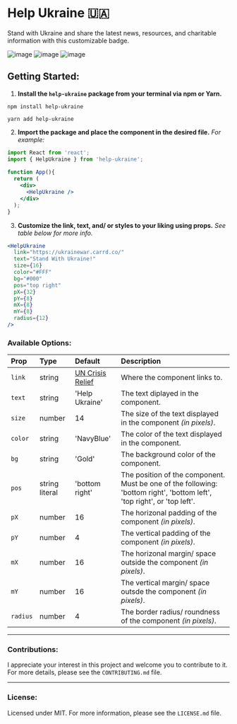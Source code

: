 # Help Ukraine 🇺🇦

Stand with Ukraine and share the latest news, resources, and charitable information with this customizable badge.

![image](https://img.shields.io/badge/React-333333?style=for-the-badge&logo=react&logoColor=61DAFB)
![image](https://img.shields.io/badge/TypeScript-007ACC?style=for-the-badge&logo=typescript&logoColor=white)
![image](https://img.shields.io/badge/prettier-1A2C34?style=for-the-badge&logo=prettier&logoColor=F7BA3E)

## Getting Started:

1. **Install the `help-ukraine` package from your terminal via npm or Yarn.**
```
npm install help-ukraine
```
```
yarn add help-ukraine
```

2. **Import the package and place the component in the desired file.** _For example:_
```jsx
import React from 'react';
import { HelpUkraine } from 'help-ukraine';
  
function App(){
  return (
    <div>
      <HelpUkraine />
    </div>
  );
}
```

3. **Customize the link, text, and/ or styles to your liking using props.** _See table below for more info._ 
```jsx
<HelpUkraine
  link="https://ukrainewar.carrd.co/"
  text="Stand With Ukraine!"
  size={16}
  color="#FFF"
  bg="#000"
  pos="top right"
  pX={32}
  pY={8}
  mX={8}
  mY={8}
  radius={12}
/>
```

### Available Options:

| Prop | Type | Default  | Description      |
| :--- | :--- | :------- | :--------------- |
| `link` | string | [UN Crisis Relief](https://crisisrelief.un.org/ukraine-crisis) | Where the component links to. |
| `text` | string | 'Help Ukraine' | The text diplayed in the component. |
| `size` | number | 14 | The size of the text displayed in the component _(in pixels)_. |
| `color` | string | 'NavyBlue' | The color of the text displayed in the component. |
| `bg` | string | 'Gold' | The background color of the component. |
| `pos` | string literal | 'bottom right' | The position of the component. Must be one of the following: 'bottom right', 'bottom left', 'top right', or 'top left'. |
| `pX` | number | 16 | The horizonal padding of the component _(in pixels)_. |
| `pY` | number | 4 | The vertical padding of the component _(in pixels)_. |
| `mX` | number | 16 | The horizonal margin/ space outside the component _(in pixels)_. |
| `mY` | number | 16 | The vertical margin/ space outsde the component _(in pixels)_. |
| `radius` | number | 4 | The border radius/ roundness of the component _(in pixels)_. |
 
___

### Contributions:

I appreciate your interest in this project and welcome you to contribute to it. For more details, please see the `CONTRIBUTING.md` file. 

---

### License:

Licensed under MIT. For more information, please see the `LICENSE.md` file.
